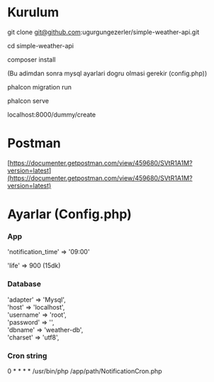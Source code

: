 # Kurulum
git clone git@github.com:ugurgungezerler/simple-weather-api.git

cd simple-weather-api

composer install

(Bu adimdan sonra mysql ayarlari dogru olmasi gerekir (config.php))

phalcon migration run 

phalcon serve

localhost:8000/dummy/create

# Postman
[https://documenter.getpostman.com/view/459680/SVtR1A1M?version=latest](https://documenter.getpostman.com/view/459680/SVtR1A1M?version=latest)

# Ayarlar (Config.php)
### App
'notification_time' => '09:00'

'life' => 900 (15dk)
### Database
  'adapter' => 'Mysql',  
  'host' => 'localhost',  
  'username' => 'root',  
  'password' => '',  
  'dbname' => 'weather-db',  
  'charset' => 'utf8',  
### Cron string  
0 * * * * /usr/bin/php /app/path/NotificationCron.php

